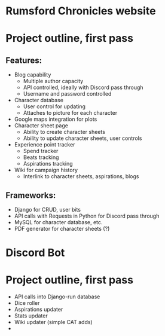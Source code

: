 # Rumsford Chronicles website
Project outline, first pass
=================

Features:
------
* Blog capability
    - Multiple author capacity
    - API controlled, ideally with Discord pass through
    - Username and password controlled
* Character database
    - User control for updating
    - Attaches to picture for each character
* Google maps integration for plots
* Character sheet page
    - Ability to create character sheets
    - Ability to update character sheets, user controls
* Experience point tracker
    - Spend tracker
    - Beats tracking
    - Aspirations tracking
* Wiki for campaign history
    - Interlink to character sheets, aspirations, blogs

Frameworks:
-------
* Django for CRUD, user bits
* API calls with Requests in Python for Discord pass through
* MySQL for character database, etc.
* PDF generator for character sheets (?)


# Discord Bot
Project outline, first pass
========
* API calls into Django-run database
* Dice roller
* Aspirations updater
* Stats updater
* Wiki updater (simple CAT adds)
* 